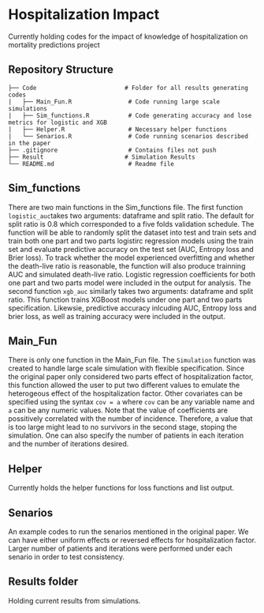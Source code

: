 # Hospitalization Impact
 Currently holding codes for the impact of knowledge of hospitalization on mortality predictions project
 
 ## Repository Structure
```
├── Code                         # Folder for all results generating codes
|   ├── Main_Fun.R                # Code running large scale simulations
|   ├── Sim_functions.R           # Code generating accuracy and lose metrics for logistic and XGB
|   ├── Helper.R                  # Necessary helper functions 
|   └── Senarios.R                # Code running scenarios described in the paper
├── .gitignore                    # Contains files not push
├── Result                       # Simulation Results
└── README.md                     # Readme file
``` 
## Sim_functions
There are two main functions in the Sim_functions file. The first function `logistic_auc`takes two arguments: dataframe and split ratio. The default for split ratio is 0.8 which corresponded to a five folds validation schedule. The function will be able to randomly split the dataset into test and train sets and train both one part and two parts logistirc regression models using the train set and evaluate predictive accuracy on the test set (AUC, Entropy loss and Brier loss). To track whether the model experienced overfitting and whether the death-live ratio is reasonable, the function will also produce trainning AUC and simulated death-live ratio. Logistic regression coefficients for both one part and two parts model were included in the output for analysis. The second function `xgb_auc` similarly takes two arguments: dataframe and split ratio. This function trains XGBoost models under one part and two parts specification. Likewsie, predictive accuracy inlcuding AUC, Entropy loss and brier loss, as well as training accuracy were included in the output.

## Main_Fun
There is only one function in the Main_Fun file. The `Simulation` function was created to handle large scale simulation with flexible specification. Since the original paper only considered two parts effect of hospitalization factor, this function allowed the user to put two different values to emulate the heterogeous effect of the hospitalization factor. Other covariates can be specified using the syntax `cov = a` where `cov` can be any variable name and `a` can be any numeric values. Note that the value of coefficients are possitively correlated with the number of incidence. Therefore, a value that is too large might lead to no survivors in the second stage, stoping the simulation. One can also specify the number of patients in each iteration and the number of iterations desired.

## Helper
Currently holds the helper functions for loss functions and list output.

## Senarios
An example codes to run the senarios mentioned in the original paper. We can have either uniform effects or reversed effects for hospitalization factor. Larger number of patients and iterations were performed under each senario in order to test consistency.

## Results folder
Holding current results from simulations.
